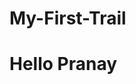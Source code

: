 # My-First-Trail
<!DOCTYPE html>
<html>
<head>
	<title>Hello Pranay!</title>
</head>
<body>
	<h1>Hello Pranay</h1>

</body>
</html>
